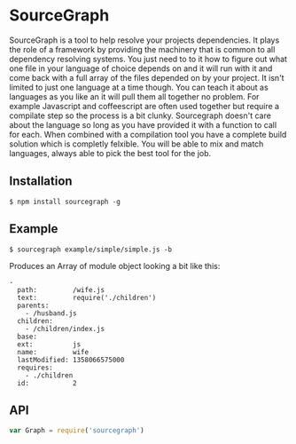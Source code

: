 
# SourceGraph

SourceGraph is a tool to help resolve your projects dependencies. It plays the role of a framework by providing the machinery that is common to all dependency resolving systems. You just need to to it how to figure out what one file in your language of choice depends on and it will run with it and come back with a full array of the files depended on by your project. It isn't limited to just one language at a time though. You can teach it about as languages as you like an it will pull them all together no problem. For example Javascript and coffeescript are often used together but require a compilate step so the process is a bit clunky. Sourcegraph doesn't care about the language so long as you have provided it with a function to call for each. When combined with a compilation tool you have a complete build solution which is completly felxible. You will be able to mix and match languages, always able to pick the best tool for the job.

## Installation

    $ npm install sourcegraph -g

## Example

    $ sourcegraph example/simple/simple.js -b

Produces an Array of module object looking a bit like this:

    - 
      path:         /wife.js
      text:         require('./children')
      parents: 
        - /husband.js
      children: 
        - /children/index.js
      base:         
      ext:          js
      name:         wife
      lastModified: 1358066575000
      requires: 
        - ./children
      id:           2

## API

```javascript
var Graph = require('sourcegraph')
```
